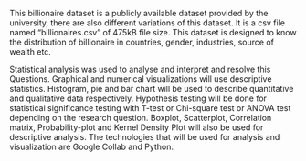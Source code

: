 This billionaire dataset is a publicly available dataset provided by the university, there are also different variations of this dataset. It is a csv file named “billionaires.csv” of 475kB file size. This dataset is designed to know the distribution of billionaire in countries, gender, industries, source of wealth etc.

Statistical analysis was used to analyse and interpret and resolve this Questions. Graphical and numerical visualizations will use descriptive statistics. Histogram, pie and bar chart will be used to describe quantitative and qualitative data respectively.
Hypothesis testing will be done for statistical significance testing with T-test or Chi-square test or ANOVA test depending on the research question.
Boxplot, Scatterplot, Correlation matrix, Probability-plot and Kernel Density Plot will also be used for descriptive analysis. The technologies that will be used for analysis and visualization are Google Collab and Python.
